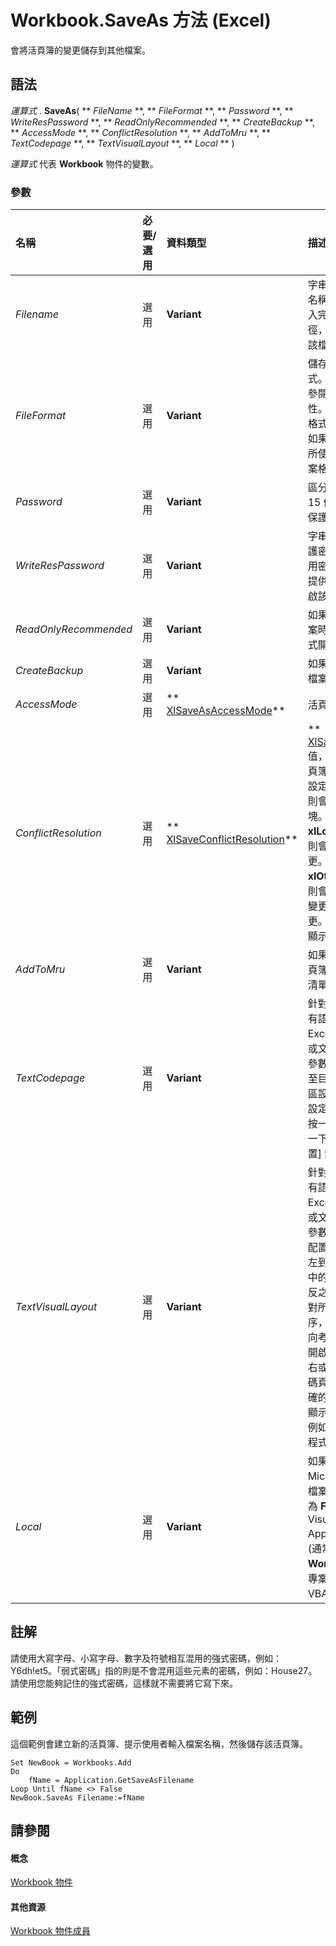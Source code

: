 

# Workbook.SaveAs 方法 (Excel)

會將活頁簿的變更儲存到其他檔案。
 


## 語法

 *運算式*  . **SaveAs**( ** *FileName* **, ** *FileFormat* **, ** *Password* **, ** *WriteResPassword* **, ** *ReadOnlyRecommended* **, ** *CreateBackup* **, ** *AccessMode* **, ** *ConflictResolution* **, ** *AddToMru* **, ** *TextCodepage* **, ** *TextVisualLayout* **, ** *Local* ** )
 

 
 *運算式*  代表 **Workbook** 物件的變數。
 

 

### 參數



|**名稱**|**必要/選用**|**資料類型**|**描述**|
|:-----|:-----|:-----|:-----|
| _Filename_|選用|**Variant**|字串，會指出所要儲存的檔案名稱。您可以在檔案名稱中加入完整路徑；如果不加入路徑，則 Microsoft Excel 會將該檔案儲存到目前資料夾。|
| _FileFormat_|選用|**Variant**|儲存檔案時所要使用的檔案格式。如需有效格式的清單，請參閱  ** [XlFileFormat](4c0ebc4c-915c-c199-ee39-f4d14ba7b64e.md)** 屬性。如果是現有檔案，則預設格式為最後指定的檔案格式；如果是新檔案，則預設格式為所使用之 Excel 版本適用的檔案格式。|
| _Password_|選用|**Variant**|區分大小寫的字串 (不得超過 15 個字元)，用來指定檔案的保護密碼。|
| _WriteResPassword_|選用|**Variant**|字串，會指出此檔案的寫入保護密碼。如果儲存檔案時有使用密碼，但是在開啟檔案時未提供密碼，則會以唯讀模式開啟該檔案。|
| _ReadOnlyRecommended_|選用|**Variant**|如果為  **True** ，則會在開啟檔案時顯示資訊，建議以唯讀模式開啟該檔案。|
| _CreateBackup_|選用|**Variant**|如果為  **True** ，則會建立備份檔案。|
| _AccessMode_|選用|** [XlSaveAsAccessMode](245c910e-4a23-6a4d-40a1-68528f06150c.md)**|活頁簿的存取模式。|
| _ConflictResolution_|選用|** [XlSaveConflictResolution](1cdccb5a-c356-4572-9429-49850338b31b.md)**|** [XlSaveConflictResolution](1cdccb5a-c356-4572-9429-49850338b31b.md)** 值，這會決定此方法在儲存活頁簿時解決衝突的方式。如果設定為 **xlUserResolution** ，則會顯示解決衝突的對話方塊。如果設定為 **xlLocalSessionChanges** ，則會自動接受本機使用者的變更。如果設定為 **xlOtherSessionChanges** ，則會自動接受其他工作階段的變更，而不是本機使用者的變更。如果省略這個引數，則會顯示解決衝突的對話方塊。|
| _AddToMru_|選用|**Variant**|如果為  **True** ，則會將這個活頁簿新增到最近使用過的檔案清單中。預設值為 **False** 。|
| _TextCodepage_|選用|**Variant**|針對 Microsoft Excel 中的所有語言略過。 **注意事項**  當 Excel 將活頁簿儲存為 CSV 或文字格式 (使用 FileFormat 參數指定) 時，它會使用對應至目前電腦上使用中的系統地區設定語言的字碼頁。此系統設定可用於 [控制台]，方法是按一下 [地區及語言]，然後按一下 [目前位置] 底下的 [位置] 索引標籤。 |
| _TextVisualLayout_|選用|**Variant**|針對 Microsoft Excel 中的所有語言略過。 **注意事項**  當 Excel 將活頁簿儲存為 CSV 或文字格式 (使用 FileFormat 參數指定)，它會在邏輯版面配置中儲存這些格式。如果從左到右 (LTR) 文字內嵌在檔案中的從右至左 (RTL) 文字，反之亦然，邏輯版面配置會針對所有語言以正確的閱讀順序，將檔案內容儲存在沒有方向考量的檔案中。當應用程式開啟檔案時，每次執行從左到右或從右到左字元都會根據字碼頁的字元值範圍，轉譯為正確的方向。(除非使用設計來顯示檔案的實際記憶體配置，例如偵錯工具或編輯器的應用程式來開啟檔案。) |
| _Local_|選用|**Variant**|如果為  **True** ，則會根據 Microsoft Excel 的語言儲存檔案 (包含控制台設定)。如果為 **False** (預設值)，則會根據 Visual Basic for Applications (VBA) 的語言 (通常為美式英文，除非執行 **Workbooks.Open** 的 VBA 專案是舊版的國際化 XL5/95 VBA 專案) 儲存檔案。|

## 註解

請使用大寫字母、小寫字母、數字及符號相互混用的強式密碼，例如：Y6dh!et5。「弱式密碼」指的則是不會混用這些元素的密碼，例如：House27。請使用您能夠記住的強式密碼，這樣就不需要將它寫下來。
 

 

## 範例

這個範例會建立新的活頁簿、提示使用者輸入檔案名稱，然後儲存該活頁簿。
 

 

```
Set NewBook = Workbooks.Add 
Do 
    fName = Application.GetSaveAsFilename 
Loop Until fName <> False 
NewBook.SaveAs Filename:=fName
```


## 請參閱


#### 概念


 
 [Workbook 物件](8c00aa60-c974-eed3-0812-3c9625eb0d4c.md)
#### 其他資源


 
 [Workbook 物件成員](dce102a3-25de-3ff4-2ce5-bc56e08baca7.md)
